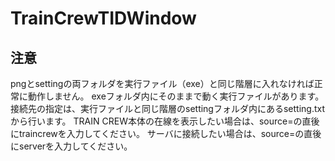 # TrainCrewTIDWindow
 
## 注意
pngとsettingの両フォルダを実行ファイル（exe）と同じ階層に入れなければ正常に動作しません。
exeフォルダ内にそのままで動く実行ファイルがあります。
接続先の指定は、実行ファイルと同じ階層のsettingフォルダ内にあるsetting.txtから行います。
TRAIN CREW本体の在線を表示したい場合は、source=の直後にtraincrewを入力してください。
サーバに接続したい場合は、source=の直後にserverを入力してください。

